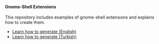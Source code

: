 #### Gnome-Shell Extensions 

This repository includes examples of gnome-shell extensions and explains how to create them.

* [Learn how to generate (English)](https://github.com/busracagliyan/Gnome-Extension-Examples/tree/main/howToCreate/ing)
* [Learn how to generate (Turkish)](https://github.com/busracagliyan/Gnome-Extension-Examples/tree/main/howToCreate/tr) 
